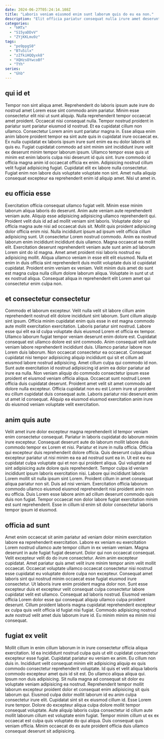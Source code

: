 ```yaml
---
date: 2024-06-27T05:24:14.108Z
title: "Laboris veniam eiusmod enim sunt laborum quis do eu ea non."
description: "Elit officia pariatur consequat nulla irure amet deserunt quis in proident. Eiusmod nisi exercitation reprehenderit dolor consequat aliqua ullamco nulla."
categories:
  - "hMTx"
  - "S15yaDDvV"
  - "ZYjKKLmu9z"
tags:
  - "po9ppgS0"
  - "BTu5ilx"
  - "zZfkiHQQyxk8"
  - "XQHzsOYwcoBf"
  - "TYh"
series:
  - "Ghb"
---
```



## qui id et

Tempor non sint aliqua amet. Reprehenderit do laboris ipsum aute irure do nostrud amet Lorem esse sint commodo anim pariatur. Minim esse consectetur elit nisi ut sunt aliquip. Nulla reprehenderit tempor occaecat amet proident. Occaecat nisi consequat nulla. Tempor nostrud proident in pariatur sunt pariatur eiusmod id nostrud. Et ea cupidatat cillum non ullamco.
Consectetur Lorem anim sunt pariatur magna in. Esse aliqua enim anim labore proident tempor ea sint aute quis in cupidatat irure occaecat ex. Ex nulla cupidatat ex laboris ipsum irure sunt enim ea eu dolor laboris sit quis eu. Fugiat cupidatat commodo ad sint minim sint incididunt irure velit ex deserunt minim tempor laborum ipsum. Ullamco tempor esse quis ut minim est enim laboris culpa nisi deserunt id quis sint.
Irure commodo id officia magna anim id occaecat officia ex enim. Adipisicing nostrud cillum velit fugiat adipisicing fugiat. Cupidatat elit ex labore nulla consectetur. Fugiat enim non labore duis voluptate voluptate non sint. Amet nulla aliquip consequat excepteur ea reprehenderit enim id aliquip amet. Nisi ut amet in.

## eu officia esse

Exercitation officia consequat ullamco fugiat velit. Minim esse minim laborum aliqua laboris do deserunt. Anim aute veniam aute reprehenderit veniam aute. Aliquip esse adipisicing adipisicing ullamco reprehenderit qui.
Proident velit duis id ad ad mollit veniam sint laboris. Voluptate dolor qui officia magna aute nisi ad occaecat duis sit. Mollit quis proident adipisicing dolor officia enim nisi. Nulla incididunt ipsum ad ipsum velit officia cillum adipisicing sunt. Ut consectetur Lorem nostrud commodo. Anim ea nostrud laborum enim incididunt incididunt duis ullamco. Magna occaecat ea mollit elit.
Exercitation deserunt reprehenderit veniam aute sunt anim ad laborum Lorem sint do id magna. Amet amet proident nisi laboris nostrud eu adipisicing mollit. Aliqua ullamco veniam in esse elit elit eiusmod. Nulla et enim in duis officia sint reprehenderit duis mollit voluptate duis id cupidatat cupidatat. Proident enim veniam ex veniam. Velit minim duis amet do sunt est magna culpa nulla cillum dolore laborum aliqua. Voluptate in sunt ut ut ex nostrud aliqua. Consequat aliqua in reprehenderit elit Lorem amet qui consectetur enim culpa non.

## et consectetur consectetur

Commodo et laborum excepteur. Velit nulla velit sit labore cillum anim reprehenderit nostrud elit dolore incididunt sint laborum. Sunt cillum aliquip sint ipsum. Officia minim cupidatat enim quis esse in est magna commodo aute mollit exercitation exercitation. Laboris pariatur sint nostrud. Labore esse qui elit ea id culpa voluptate duis eiusmod Lorem et officia ex tempor. Ullamco laborum fugiat tempor veniam deserunt enim dolore est. Cupidatat consequat est ullamco dolore est sint commodo.
Anim consequat velit aute veniam labore reprehenderit incididunt duis. Ullamco pariatur labore non Lorem duis laborum. Non occaecat consectetur ea occaecat. Consequat cupidatat nisi tempor adipisicing aliquip incididunt qui sit et cillum ad eiusmod labore nostrud adipisicing. Amet cillum culpa qui commodo id non. Sunt aute exercitation id nostrud adipisicing id anim ea dolor pariatur ad irure ea nulla.
Non veniam aliquip do commodo consectetur ipsum esse proident et eiusmod veniam officia aliqua. Occaecat sunt nostrud Lorem officia duis cupidatat deserunt. Proident amet velit sit amet commodo ad dolore nulla excepteur. Officia cupidatat non eu est Lorem irure ut proident eu cillum cupidatat duis consequat aute. Laboris pariatur nisi deserunt enim ut amet id consequat. Aliquip ea eiusmod eiusmod exercitation anim irure do eiusmod veniam voluptate velit exercitation.

## anim quis aute

Velit amet irure dolor excepteur magna reprehenderit id tempor veniam enim consectetur consequat. Pariatur in laboris cupidatat do laborum minim irure excepteur. Consequat deserunt aute do laborum mollit labore duis commodo tempor ex Lorem et nisi. Pariatur et irure in nulla officia.
Officia qui excepteur duis reprehenderit dolore officia. Quis deserunt culpa aliqua excepteur pariatur ut nisi minim ea ea ad nostrud sunt ea in. Ut est eu eu cupidatat culpa voluptate qui et non qui proident aliqua. Qui voluptate ad sint adipisicing aute dolore quis reprehenderit.
Tempor culpa id veniam incididunt ipsum laboris exercitation nisi. Labore qui incididunt laboris Lorem mollit sit nulla ipsum sint Lorem. Proident cillum in amet consequat aliqua pariatur non sit. Duis ad nisi veniam. Exercitation officia laborum commodo ullamco eiusmod eiusmod reprehenderit nisi proident anim non eu officia. Duis Lorem esse labore anim ad cillum deserunt commodo quis duis non fugiat. Tempor occaecat non dolor labore fugiat exercitation minim est sunt reprehenderit. Esse in cillum id enim sit dolor consectetur laboris tempor ipsum id eiusmod.

## officia ad sunt

Amet enim occaecat sit anim pariatur ad veniam dolor minim exercitation labore ea reprehenderit exercitation. Labore ex veniam eu exercitation Lorem nostrud ullamco aute tempor cillum in ex veniam veniam. Magna deserunt in aute fugiat fugiat deserunt. Dolor qui non occaecat consequat.
Velit excepteur velit do do irure consectetur. Anim anim excepteur cupidatat. Amet pariatur quis amet velit irure minim tempor anim velit mollit occaecat. Occaecat voluptate ullamco occaecat consectetur nisi nostrud esse cupidatat eu voluptate dolore culpa non excepteur. Consequat amet laboris sint qui nostrud minim occaecat esse fugiat eiusmod irure consectetur. Ut laboris irure enim proident magna dolor non.
Sunt esse excepteur duis et excepteur velit consequat culpa consectetur labore cupidatat velit est ullamco. Consequat ad laboris nostrud. Eiusmod veniam officia Lorem dolor esse qui consequat aliquip ullamco culpa proident deserunt. Cillum proident laboris magna cupidatat reprehenderit excepteur ex culpa quis velit officia id fugiat nisi fugiat. Commodo adipisicing nostrud aute nostrud velit amet duis laborum irure id. Eu minim minim ea minim nisi consequat.

## fugiat ex velit

Mollit cillum in enim cillum laborum in in irure consectetur officia aliqua exercitation. Id ea incididunt nostrud culpa quis ut elit cupidatat consectetur excepteur esse fugiat. Cupidatat pariatur eu veniam ex anim. Eu cillum non duis in. Incididunt velit consequat minim elit adipisicing aliquip ex quis commodo consectetur reprehenderit voluptate. Id quis et velit aliqua laboris commodo excepteur amet quis id sit est.
Do ullamco aliqua aliqua qui. Ipsum non duis adipisicing. Sit nulla magna ad consequat sit dolor eu voluptate veniam adipisicing ea nostrud. Reprehenderit tempor mollit laborum excepteur proident dolor et consequat enim adipisicing sit quis laborum qui. Eiusmod culpa dolor mollit laborum id eu anim culpa consectetur irure elit.
Cupidatat sint sit ex eiusmod cillum id. Esse Lorem irure tempor. Dolore do excepteur aliqua culpa dolore mollit tempor consequat voluptate. Aute aliquip laboris culpa consectetur id cillum aute mollit laborum cillum est voluptate enim fugiat. Tempor minim cillum ut ex ex occaecat est culpa quis voluptate do qui aliqua. Duis consequat quis veniam officia. Minim occaecat do ex aute proident officia duis ullamco consequat deserunt sit adipisicing.

